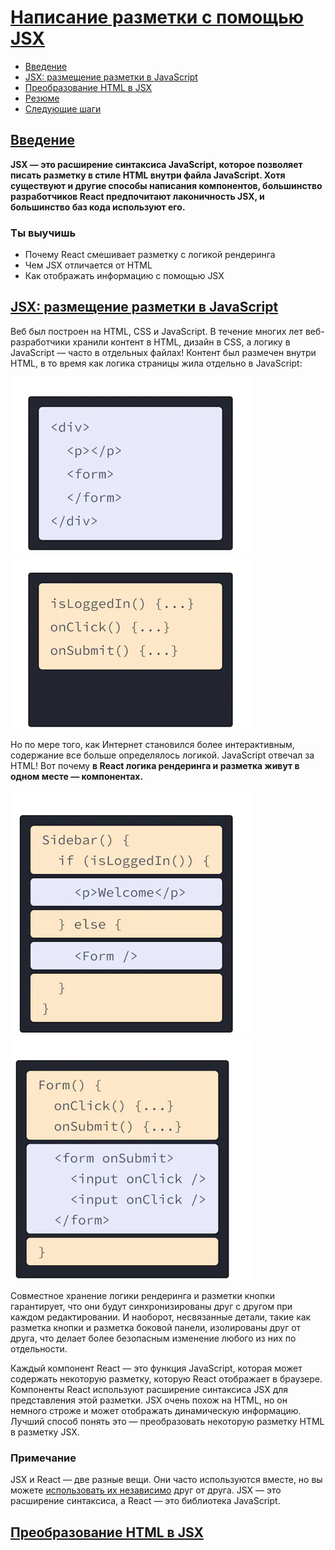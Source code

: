 # [Написание разметки с помощью JSX](../../index.md)

- [Введение](#введение)
- [JSX: размещение разметки в JavaScript](#jsx-размещение-разметки-в-javascript)
- [Преобразование HTML в JSX](#преобразование-html-в-jsx)
- [Резюме](#резюме)
- [Следующие шаги](#следующие-шаги)

## [Введение](#написание-разметки-с-помощью-jsx)

**JSX — это расширение синтаксиса JavaScript, которое позволяет писать разметку в стиле HTML внутри файла JavaScript. Хотя существуют и другие способы написания компонентов, большинство разработчиков React предпочитают лаконичность JSX, и большинство баз кода используют его.**

### Ты выучишь

- Почему React смешивает разметку с логикой рендеринга
- Чем JSX отличается от HTML
- Как отображать информацию с помощью JSX

## [JSX: размещение разметки в JavaScript](#написание-разметки-с-помощью-jsx)

Веб был построен на HTML, CSS и JavaScript. В течение многих лет веб-разработчики хранили контент в HTML, дизайн в CSS, а логику в JavaScript — часто в отдельных файлах! Контент был размечен внутри HTML, в то время как логика страницы жила отдельно в JavaScript:

![image](<../../images/3.1. Writing Markup with JSX.webp>) ![image](<../../images/3.2. Writing Markup with JSX.webp>)

Но по мере того, как Интернет становился более интерактивным, содержание все больше определялось логикой. JavaScript отвечал за HTML! Вот почему **в React логика рендеринга и разметка живут в одном месте — компонентах.**

![image](<../../images/3.3. Writing Markup with JSX.webp>) ![image](<../../images/3.4. Writing Markup with JSX.webp>)

Совместное хранение логики рендеринга и разметки кнопки гарантирует, что они будут синхронизированы друг с другом при каждом редактировании. И наоборот, несвязанные детали, такие как разметка кнопки и разметка боковой панели, изолированы друг от друга, что делает более безопасным изменение любого из них по отдельности.

Каждый компонент React — это функция JavaScript, которая может содержать некоторую разметку, которую React отображает в браузере. Компоненты React используют расширение синтаксиса JSX для представления этой разметки. JSX очень похож на HTML, но он немного строже и может отображать динамическую информацию. Лучший способ понять это — преобразовать некоторую разметку HTML в разметку JSX.

### Примечание

JSX и React — две разные вещи. Они часто используются вместе, но вы можете [использовать их независимо](https://reactjs.org/blog/2020/09/22/introducing-the-new-jsx-transform.html#whats-a-jsx-transform) друг от друга. JSX — это расширение синтаксиса, а React — это библиотека JavaScript.

## [Преобразование HTML в JSX](#написание-разметки-с-помощью-jsx)

